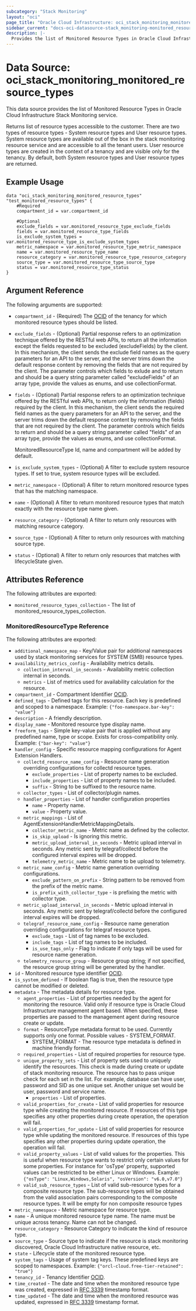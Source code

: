 ```yaml
---
subcategory: "Stack Monitoring"
layout: "oci"
page_title: "Oracle Cloud Infrastructure: oci_stack_monitoring_monitored_resource_types"
sidebar_current: "docs-oci-datasource-stack_monitoring-monitored_resource_types"
description: |-
  Provides the list of Monitored Resource Types in Oracle Cloud Infrastructure Stack Monitoring service
---
```


# Data Source: oci_stack_monitoring_monitored_resource_types
This data source provides the list of Monitored Resource Types in Oracle Cloud Infrastructure Stack Monitoring service.

Returns list of resource types accessible to the customer. 
There are two types of resource types - System resource types and User resource types. 
System resource types are available out of the box in the stack monitoring resource service 
and are accessible to all the tenant users. User resource types are created in the context 
of a tenancy and are visible only for the tenancy. By default, both System resource types 
and User resource types are returned.


## Example Usage

```hcl
data "oci_stack_monitoring_monitored_resource_types" "test_monitored_resource_types" {
	#Required
	compartment_id = var.compartment_id

	#Optional
	exclude_fields = var.monitored_resource_type_exclude_fields
	fields = var.monitored_resource_type_fields
	is_exclude_system_types = var.monitored_resource_type_is_exclude_system_types
	metric_namespace = var.monitored_resource_type_metric_namespace
	name = var.monitored_resource_type_name
	resource_category = var.monitored_resource_type_resource_category
	source_type = var.monitored_resource_type_source_type
	status = var.monitored_resource_type_status
}
```

## Argument Reference

The following arguments are supported:

* `compartment_id` - (Required) The [OCID](https://docs.cloud.oracle.com/iaas/Content/General/Concepts/identifiers.htm) of the tenancy for which  monitored resource types should be listed. 
* `exclude_fields` - (Optional) Partial response refers to an optimization technique offered by the RESTful web APIs, to return all the information except the fields requested to be excluded (excludeFields) by the client. In this mechanism, the client sends the exclude field names as the query parameters for an API to the server, and the server trims down the default response content by removing the fields that are not required by the client. The parameter controls which fields to exlude and to return and should be a query string parameter called "excludeFields" of an array type, provide the values as enums, and use collectionFormat. 
* `fields` - (Optional) Partial response refers to an optimization technique offered by the RESTful web APIs, to return only the information (fields) required by the client. In this mechanism, the client sends the required field names as the query parameters for an API to the server, and the server trims down the default response content by removing the fields that are not required by the client. The parameter controls which fields to return and should be a query string parameter called "fields" of an array type, provide the values as enums, and use collectionFormat.

    MonitoredResourceType Id, name and compartment will be added by default. 
* `is_exclude_system_types` - (Optional) A filter to exclude system resource types. If set to true, system resource types will be excluded. 
* `metric_namespace` - (Optional) A filter to return monitored resource types that has the matching namespace. 
* `name` - (Optional) A filter to return monitored resource types that match exactly with the resource type name given. 
* `resource_category` - (Optional) A filter to return only resources with matching resource category.
* `source_type` - (Optional) A filter to return only resources with matching source type.
* `status` - (Optional) A filter to return only resources that matches with lifecycleState given.


## Attributes Reference

The following attributes are exported:

* `monitored_resource_types_collection` - The list of monitored_resource_types_collection.

### MonitoredResourceType Reference

The following attributes are exported:

* `additional_namespace_map` - Key/Value pair for additional namespaces used by stack monitoring services for SYSTEM (SMB) resource types.
* `availability_metrics_config` - Availability metrics details.
	* `collection_interval_in_seconds` - Availability metric collection internal in seconds.
	* `metrics` - List of metrics used for availability calculation for the resource.
* `compartment_id` - Compartment Identifier [OCID](https://docs.cloud.oracle.com/iaas/Content/General/Concepts/identifiers.htm). 
* `defined_tags` - Defined tags for this resource. Each key is predefined and scoped to a namespace. Example: `{"foo-namespace.bar-key": "value"}` 
* `description` - A friendly description.
* `display_name` - Monitored resource type display name.
* `freeform_tags` - Simple key-value pair that is applied without any predefined name, type or scope. Exists for cross-compatibility only. Example: `{"bar-key": "value"}` 
* `handler_config` - Specific resource mapping configurations for Agent Extension Handlers.
	* `collectd_resource_name_config` - Resource name generation overriding configurations for collectd resource types. 
		* `exclude_properties` - List of property names to be excluded.
		* `include_properties` - List of property names to be included.
		* `suffix` - String to be suffixed to the resource name.
	* `collector_types` - List of collector/plugin names.
	* `handler_properties` - List of handler configuration properties
		* `name` - Property name.
		* `value` - Property value.
	* `metric_mappings` - List of AgentExtensionHandlerMetricMappingDetails.
		* `collector_metric_name` - Metric name as defined by the collector.
		* `is_skip_upload` - Is ignoring this metric.
		* `metric_upload_interval_in_seconds` - Metric upload interval in seconds. Any metric sent by telegraf/collectd before the  configured interval expires will be dropped. 
		* `telemetry_metric_name` - Metric name to be upload to telemetry.
	* `metric_name_config` - Metric name generation overriding configurations.
		* `exclude_pattern_on_prefix` - String pattern to be removed from the prefix of the metric name.
		* `is_prefix_with_collector_type` - is prefixing the metric with collector type.
	* `metric_upload_interval_in_seconds` - Metric upload interval in seconds. Any metric sent by telegraf/collectd before the  configured interval expires will be dropped. 
	* `telegraf_resource_name_config` - Resource name generation overriding configurations for telegraf resource types. 
		* `exclude_tags` - List of tag names to be excluded.
		* `include_tags` - List of tag names to be included.
		* `is_use_tags_only` - Flag to indicate if only tags will be used for resource name generation.
	* `telemetry_resource_group` - Resource group string; if not specified, the resource group string will be generated by the handler.
* `id` - Monitored resource type identifier [OCID](https://docs.cloud.oracle.com/iaas/Content/General/Concepts/identifiers.htm). 
* `is_system_defined` - If boolean flag is true, then the resource type cannot be modified or deleted.
* `metadata` - The metadata details for resource type.
	* `agent_properties` - List of properties needed by the agent for monitoring the resource.  Valid only if resource type is Oracle Cloud Infrastructure management agent based. When specified,  these properties are passed to the management agent during resource create or update. 
	* `format` - ResourceType metadata format to be used. Currently supports only one format. Possible values - SYSTEM_FORMAT.
		* SYSTEM_FORMAT - The resource type metadata is defined in machine friendly format. 
	* `required_properties` - List of required properties for resource type.
	* `unique_property_sets` - List of property sets used to uniquely identify the resources.  This check is made during create or update of stack monitoring resource.  The resource has to pass unique check for each set in the list.  For example, database can have user, password and SID as one unique set.  Another unique set would be user, password and service name. 
		* `properties` - List of properties.
	* `valid_properties_for_create` - List of valid properties for resource type while creating the monitored resource.  If resources of this type specifies any other properties during create operation,  the operation will fail. 
	* `valid_properties_for_update` - List of valid properties for resource type while updating the monitored resource.  If resources of this type specifies any other properties during update operation,  the operation will fail. 
	* `valid_property_values` - List of valid values for the properties. This is useful when resource type wants to restrict only certain values for some properties. For instance for 'osType' property,  supported values can be restricted to be either Linux or Windows. Example: `{"osType": "Linux,Windows,Solaris", "osVersion": "v6.0,v7.0"}` 
	* `valid_sub_resource_types` - List of valid sub-resource types for a composite resource type. The sub-resource types will be obtained from the valid association pairs corresponding to the composite resource types. It will be empty for non composite resource types 
* `metric_namespace` - Metric namespace for resource type.
* `name` - A unique monitored resource type name. The name must be unique across tenancy.  Name can not be changed. 
* `resource_category` - Resource Category to indicate the kind of resource type. 
* `source_type` - Source type to indicate if the resource is stack monitoring discovered, Oracle Cloud Infrastructure native resource, etc. 
* `state` - Lifecycle state of the monitored resource type.
* `system_tags` - Usage of system tag keys. These predefined keys are scoped to namespaces. Example: `{"orcl-cloud.free-tier-retained": "true"}` 
* `tenancy_id` - Tenancy Identifier [OCID](https://docs.cloud.oracle.com/iaas/Content/General/Concepts/identifiers.htm). 
* `time_created` - The date and time when the monitored resource type was created, expressed in  [RFC 3339](https://tools.ietf.org/html/rfc3339) timestamp format. 
* `time_updated` - The date and time when the monitored resource was updated, expressed in  [RFC 3339](https://tools.ietf.org/html/rfc3339) timestamp format. 

